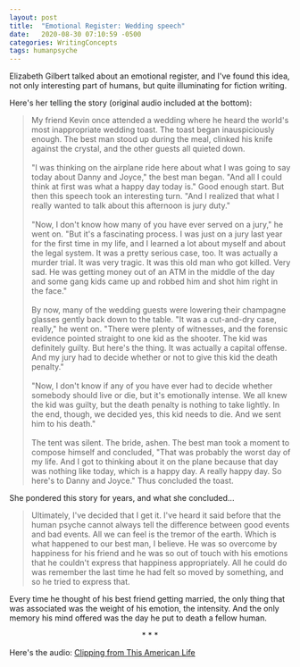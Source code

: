 ```yaml
---
layout: post
title:  "Emotional Register: Wedding speech"
date:   2020-08-30 07:10:59 -0500
categories: WritingConcepts
tags: humanpsyche
---
```


Elizabeth Gilbert talked about an emotional register, and I've found this idea, not only interesting part of humans, but quite illuminating for fiction writing. 

Here's her telling the story (original audio included at the bottom):

> My friend Kevin once attended a wedding where he heard the world's most inappropriate wedding toast. The toast began inauspiciously enough. The best man stood up during the meal, clinked his knife against the crystal, and the other guests all quieted down.
> <br><br>"I was thinking on the airplane ride here about what I was going to say today about Danny and Joyce," the best man began. "And all I could think at first was what a happy day today is." Good enough start. But then this speech took an interesting turn. "And I realized that what I really wanted to talk about this afternoon is jury duty."
> <br><br>"Now, I don't know how many of you have ever served on a jury," he went on. "But it's a fascinating process. I was just on a jury last year for the first time in my life, and I learned a lot about myself and about the legal system. It was a pretty serious case, too. It was actually a murder trial. It was very tragic. It was this old man who got killed. Very sad. He was getting money out of an ATM in the middle of the day and some gang kids came up and robbed him and shot him right in the face."
> <br><br>By now, many of the wedding guests were lowering their champagne glasses gently back down to the table. "It was a cut-and-dry case, really," he went on. "There were plenty of witnesses, and the forensic evidence pointed straight to one kid as the shooter. The kid was definitely guilty. But here's the thing. It was actually a capital offense. And my jury had to decide whether or not to give this kid the death penalty."
> <br><br>"Now, I don't know if any of you have ever had to decide whether somebody should live or die, but it's emotionally intense. We all knew the kid was guilty, but the death penalty is nothing to take lightly. In the end, though, we decided yes, this kid needs to die. And we sent him to his death."
> <br><br>The tent was silent. The bride, ashen. The best man took a moment to compose himself and concluded, "That was probably the worst day of my life. And I got to thinking about it on the plane because that day was nothing like today, which is a happy day. A really happy day. So here's to Danny and Joyce." Thus concluded the toast.

She pondered this story for years, and what she concluded...

> Ultimately, I've decided that I get it. I've heard it said before that the human psyche cannot always tell the difference between good events and bad events. All we can feel is the tremor of the earth. Which is what happened to our best man, I believe. He was so overcome by happiness for his friend and he was so out of touch with his emotions that he couldn't express that happiness appropriately. All he could do was remember the last time he had felt so moved by something, and so he tried to express that.

Every time he thought of his best friend getting married, the only thing that was associated was the weight of his emotion, the intensity. And the only memory his mind offered was the day he put to death a fellow human. 

<p style="text-align: center;"> * * * </p>

Here's the audio:
[Clipping from This American Life](https://shortcut.thisamericanlife.org/#/clipping/234/2884?_k=acgwsc)
